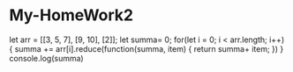# My-HomeWork2
 let arr = [[3, 5, 7], [9, 10], [2]];
 let summa= 0;
for(let i = 0; i < arr.length; i++) {
  summa += arr[i].reduce(function(summa, item) {
    return summa+ item;
  })
}
console.log(summa)